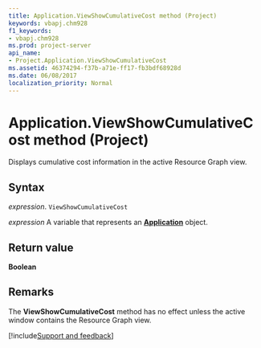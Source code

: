 ```yaml
---
title: Application.ViewShowCumulativeCost method (Project)
keywords: vbapj.chm928
f1_keywords:
- vbapj.chm928
ms.prod: project-server
api_name:
- Project.Application.ViewShowCumulativeCost
ms.assetid: 46374294-f37b-a71e-ff17-fb3bdf68928d
ms.date: 06/08/2017
localization_priority: Normal
---
```



# Application.ViewShowCumulativeCost method (Project)

Displays cumulative cost information in the active Resource Graph view.


## Syntax

_expression_. `ViewShowCumulativeCost`

_expression_ A variable that represents an **[Application](Project.Application.md)** object.


## Return value

 **Boolean**


## Remarks

The  **ViewShowCumulativeCost** method has no effect unless the active window contains the Resource Graph view.

[!include[Support and feedback](~/includes/feedback-boilerplate.md)]